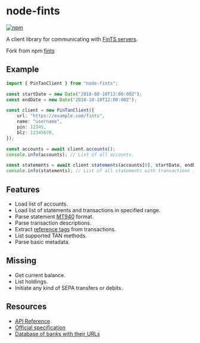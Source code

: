 # node-fints

[![npm](https://img.shields.io/npm/v/node-fints.svg)](https://www.npmjs.com/package/node-fints)

A client library for communicating with [FinTS servers](https://www.hbci-zka.de/).

Fork from npm [fints](https://github.com/Prior99/fints)

## Example

```typescript
import { PinTanClient } from "node-fints";

const startDate = new Date("2018-08-10T12:00:00Z");
const endDate = new Date("2018-10-10T12:00:00Z");

const client = new PinTanClient({
    url: "https://example.com/fints",
    name: "username",
    pin: 12345,
    blz: 12345678,
});

const accounts = await client.accounts();
console.info(accounts); // List of all accounts.

const statements = await client.statements(accounts[0], startDate, endDate);
console.info(statements); // List of all statements with transactions in specified date range.
```

## Features

- Load list of accounts.
- Load list of statements and transactions in specified range.
- Parse statement [MT940](https://en.wikipedia.org/wiki/MT940) format.
- Parse transaction descriptions.
- Extract [reference tags](https://www.dzbank.de/content/dam/dzbank_de/de/home/produkte_services/Firmenkunden/PDF-Dokumente/transaction%20banking/elektronicBanking/SEPA-Belegungsregeln_MT940-DK_082016.~644b217ec96b35dfffcaf18dc2df800a.pdf) from transactions.
- List supported TAN methods.
- Parse basic metadata.

## Missing

- Get current balance.
- List holdings.
- Initiate any kind of SEPA transfers or debits.

## Resources

- [API Reference](https://prior99.gitlab.io/fints)
- [Official specification](https://www.hbci-zka.de/spec/3_0.htm)
- [Database of banks with their URLs](https://github.com/jhermsmeier/fints-institute-db)
